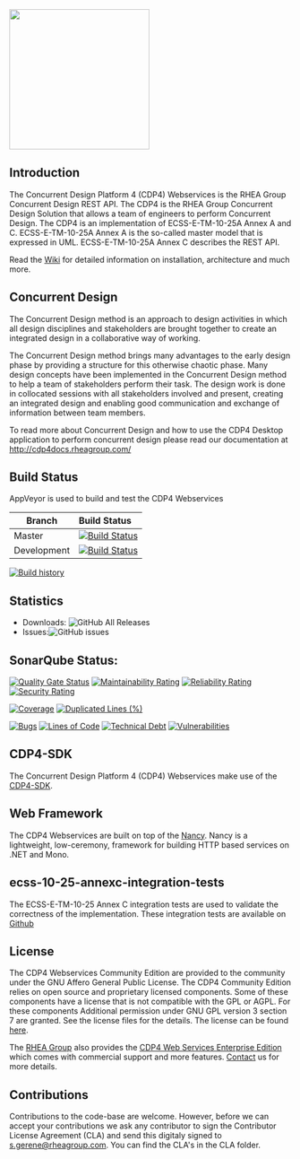 <img src="https://github.com/RHEAGROUP/CDP4-WebServices-Community-Edition/raw/master/CDP-Community-Edition.png" width="250">

## Introduction

The Concurrent Design Platform 4 (CDP4) Webservices is the RHEA Group Concurrent Design REST API. The CDP4 is the RHEA Group Concurrent Design Solution that allows a team of engineers to perform Concurrent Design. The CDP4 is an implementation of ECSS-E-TM-10-25A Annex A and C. ECSS-E-TM-10-25A Annex A is the so-called master model that is expressed in UML. ECSS-E-TM-10-25A Annex C describes the REST API. 

Read the [Wiki](https://github.com/RHEAGROUP/CDP4-WebServices-Community-Edition/wiki) for detailed information on installation, architecture and much more.

## Concurrent Design

The Concurrent Design method is an approach to design activities in which all design disciplines and stakeholders are brought together to create an integrated design in a collaborative way of working.

The Concurrent Design method brings many advantages to the early design phase by providing a structure for this otherwise chaotic phase. Many design concepts have been implemented in the Concurrent Design method to help a team of stakeholders perform their task. The design work is done in collocated sessions with all stakeholders involved and present, creating an integrated design and enabling good communication and exchange of information between team members.

To read more about Concurrent Design and how to use the CDP4 Desktop application to perform concurrent design please read our documentation at http://cdp4docs.rheagroup.com/

## Build Status

AppVeyor is used to build and test the CDP4 Webservices

Branch | Build Status
------- | :------------
Master |  [![Build Status](https://ci.appveyor.com/api/projects/status/ojrxyxsnwtfd6med/branch/master?svg=true)](https://ci.appveyor.com/api/projects/status/ojrxyxsnwtfd6med)
Development |  [![Build Status](https://ci.appveyor.com/api/projects/status/ojrxyxsnwtfd6med/branch/development?svg=true)](https://ci.appveyor.com/api/projects/status/ojrxyxsnwtfd6med)

[![Build history](https://buildstats.info/appveyor/chart/samatrhea/cdp4-webservices-community-edition)](https://ci.appveyor.com/project/samatrhea/cdp4-webservices-community-edition/history)

## Statistics

  - Downloads: ![GitHub All Releases](https://img.shields.io/github/downloads/RHEAGROUP/CDP4-WebServices-Community-Edition/total.svg)
  - Issues:![GitHub issues](https://img.shields.io/github/issues/RHEAGROUP/CDP4-WebServices-Community-Edition.svg)

## SonarQube Status:
[![Quality Gate Status](https://sonarcloud.io/api/project_badges/measure?project=RHEAGROUP_CDP4-WebServices-Community-Edition&metric=alert_status)](https://sonarcloud.io/dashboard?id=RHEAGROUP_CDP4-WebServices-Community-Edition)
[![Maintainability Rating](https://sonarcloud.io/api/project_badges/measure?project=RHEAGROUP_CDP4-WebServices-Community-Edition&metric=sqale_rating)](https://sonarcloud.io/dashboard?id=RHEAGROUP_CDP4-WebServices-Community-Edition)
[![Reliability Rating](https://sonarcloud.io/api/project_badges/measure?project=RHEAGROUP_CDP4-WebServices-Community-Edition&metric=reliability_rating)](https://sonarcloud.io/dashboard?id=RHEAGROUP_CDP4-WebServices-Community-Edition)
[![Security Rating](https://sonarcloud.io/api/project_badges/measure?project=RHEAGROUP_CDP4-WebServices-Community-Edition&metric=security_rating)](https://sonarcloud.io/dashboard?id=RHEAGROUP_CDP4-WebServices-Community-Edition)

[![Coverage](https://sonarcloud.io/api/project_badges/measure?project=RHEAGROUP_CDP4-WebServices-Community-Edition&metric=coverage)](https://sonarcloud.io/dashboard?id=RHEAGROUP_CDP4-WebServices-Community-Edition)
[![Duplicated Lines (%)](https://sonarcloud.io/api/project_badges/measure?project=RHEAGROUP_CDP4-WebServices-Community-Edition&metric=duplicated_lines_density)](https://sonarcloud.io/dashboard?id=RHEAGROUP_CDP4-WebServices-Community-Edition)

[![Bugs](https://sonarcloud.io/api/project_badges/measure?project=RHEAGROUP_CDP4-WebServices-Community-Edition&metric=bugs)](https://sonarcloud.io/dashboard?id=RHEAGROUP_CDP4-WebServices-Community-Edition)
[![Lines of Code](https://sonarcloud.io/api/project_badges/measure?project=RHEAGROUP_CDP4-WebServices-Community-Edition&metric=ncloc)](https://sonarcloud.io/dashboard?id=RHEAGROUP_CDP4-WebServices-Community-Edition)
[![Technical Debt](https://sonarcloud.io/api/project_badges/measure?project=RHEAGROUP_CDP4-WebServices-Community-Edition&metric=sqale_index)](https://sonarcloud.io/dashboard?id=RHEAGROUP_CDP4-WebServices-Community-Edition)
[![Vulnerabilities](https://sonarcloud.io/api/project_badges/measure?project=RHEAGROUP_CDP4-WebServices-Community-Edition&metric=vulnerabilities)](https://sonarcloud.io/dashboard?id=RHEAGROUP_CDP4-WebServices-Community-Edition)


## CDP4-SDK

The Concurrent Design Platform 4 (CDP4) Webservices make use of the [CDP4-SDK](http://sdk.cdp4.org/).

## Web Framework

The CDP4 Webservices are built on top of the [Nancy](http://nancyfx.org/). Nancy is a lightweight, low-ceremony, framework for building HTTP based services on .NET and Mono. 

## ecss-10-25-annexc-integration-tests

The ECSS-E-TM-10-25 Annex C integration tests are used to validate the correctness of the implementation. These integration tests are available on [Github](https://github.com/RHEAGROUP/ecss-10-25-annexc-integration-tests)

## License

The CDP4 Webservices Community Edition are provided to the community under the GNU Affero General Public License. The CDP4 Community Edition relies on open source and proprietary licensed components. Some of these components have a license that is not compatible with the GPL or AGPL. For these components Additional permission under GNU GPL version 3 section 7 are granted. See the license files for the details. The license can be found [here](LICENSE).

The [RHEA Group](https://www.rheagroup.com) also provides the [CDP4 Web Services Enterprise Edition](https://github.com/RHEAGROUP/CDP4-WebServices-Community-Edition/wiki/CDP4-Web-Services-Enterprise-Edition) which comes with commercial support and more features. [Contact](https://www.rheagroup.com/contact) us for more details.

## Contributions

Contributions to the code-base are welcome. However, before we can accept your contributions we ask any contributor to sign the Contributor License Agreement (CLA) and send this digitaly signed to s.gerene@rheagroup.com. You can find the CLA's in the CLA folder.
